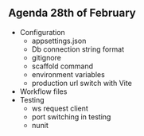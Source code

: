 ## Agenda 28th of February

- Configuration
  - appsettings.json
  - Db connection string format
  - gitignore
  - scaffold command
  - environment variables
  - production url switch with Vite
- Workflow files
- Testing
  - ws request client
  - port switching in testing
  - nunit